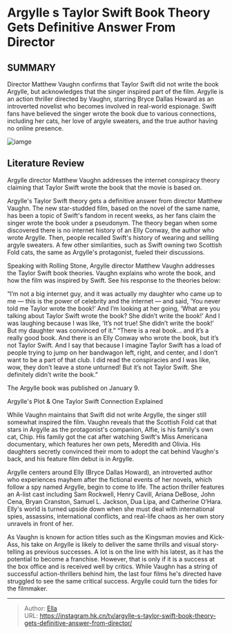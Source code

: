# Argylle s Taylor Swift Book Theory Gets Definitive Answer From Director


## SUMMARY 



  Director Matthew Vaughn confirms that Taylor Swift did not write the book Argylle, but acknowledges that the singer inspired part of the film.   Argylle is an action thriller directed by Vaughn, starring Bryce Dallas Howard as an introverted novelist who becomes involved in real-world espionage.   Swift fans have believed the singer wrote the book due to various connections, including her cats, her love of argyle sweaters, and the true author having no online presence.  

![iamge](https://static1.srcdn.com/wordpress/wp-content/uploads/2024/01/custom-image-of-henry-cavill-smirking-in-argylle-and-taylor-swift-adressing-a-crowd-in-the-all-too-well-short-film.jpg)

## Literature Review

Argylle director Matthew Vaughn addresses the internet conspiracy theory claiming that Taylor Swift wrote the book that the movie is based on.




Argylle&#39;s Taylor Swift theory gets a definitive answer from director Matthew Vaughn. The new star-studded film, based on the novel of the same name, has been a topic of Swift&#39;s fandom in recent weeks, as her fans claim the singer wrote the book under a pseudonym. The theory began when some discovered there is no internet history of an Elly Conway, the author who wrote Argylle. Then, people recalled Swift&#39;s history of wearing and sellling argyle sweaters. A few other similarities, such as Swift owning two Scottish Fold cats, the same as Argylle&#39;s protagonist, fueled their discussions.




Speaking with Rolling Stone, Argylle director Matthew Vaughn addresses the Taylor Swift book theories. Vaughn explains who wrote the book, and how the film was inspired by Swift. See his response to the theories below:


“I’m not a big internet guy, and it was actually my daughter who came up to me — this is the power of celebrity and the internet — and said, ‘You never told me Taylor wrote the book!’ And I’m looking at her going, ‘What are you talking about Taylor Swift wrote the book? She didn’t write the book!’ And I was laughing because I was like, ‘It’s not true! She didn’t write the book!’ But my daughter was convinced of it.”
“There is a real book… and it’s a really good book. And there is an Elly Conway who wrote the book, but it’s not Taylor Swift. And I say that because I imagine Taylor Swift has a load of people trying to jump on her bandwagon left, right, and center, and I don’t want to be a part of that club. I did read the conspiracies and I was like, wow, they don’t leave a stone unturned! But it’s not Taylor Swift. She definitely didn’t write the book.”







The Argylle book was published on January 9.





 Argylle&#39;s Plot &amp; One Taylor Swift Connection Explained 
          

While Vaughn maintains that Swift did not write Argylle, the singer still somewhat inspired the film. Vaughn reveals that the Scottish Fold cat that stars in Argylle as the protagonist&#39;s companion, Alfie, is his family&#39;s own cat, Chip. His family got the cat after watching Swift&#39;s Miss Americana documentary, which features her own pets, Meredith and Olivia. His daughters secretly convinced their mom to adopt the cat behind Vaughn&#39;s back, and his feature film debut is in Argylle.

Argylle centers around Elly (Bryce Dallas Howard), an introverted author who experiences mayhem after the fictional events of her novels, which follow a spy named Argylle, begin to come to life. The action thriller features an A-list cast including Sam Rockwell, Henry Cavill, Ariana DeBose, John Cena, Bryan Cranston, Samuel L. Jackson, Dua Lipa, and Catherine O’Hara. Elly&#39;s world is turned upside down when she must deal with international spies, assassins, international conflicts, and real-life chaos as her own story unravels in front of her.




As Vaughn is known for action titles such as the Kingsman movies and Kick-Ass, his take on Argylle is likely to deliver the same thrills and visual story-telling as previous successes. A lot is on the line with his latest, as it has the potential to become a franchise. However, that is only if it is a success at the box office and is received well by critics. While Vaughn has a string of successful action-thrillers behind him, the last four films he&#39;s directed have struggled to see the same critical success. Argylle could turn the tides for the filmmaker.



---

> Author: [Ella](https://instagram.hk.cn/)  
> URL: https://instagram.hk.cn/tv/argylle-s-taylor-swift-book-theory-gets-definitive-answer-from-director/  

